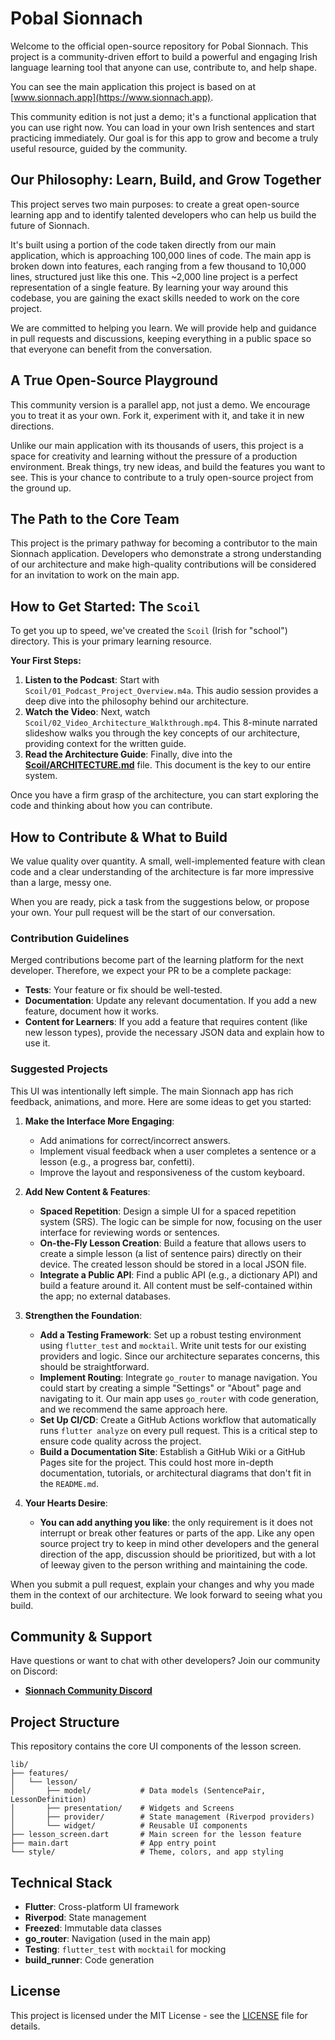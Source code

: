 # Pobal Sionnach

Welcome to the official open-source repository for Pobal Sionnach. This project is a community-driven effort to build a powerful and engaging Irish language learning tool that anyone can use, contribute to, and help shape.

You can see the main application this project is based on at [www.sionnach.app](https://www.sionnach.app).

This community edition is not just a demo; it's a functional application that you can use right now. You can load in your own Irish sentences and start practicing immediately. Our goal is for this app to grow and become a truly useful resource, guided by the community.

## Our Philosophy: Learn, Build, and Grow Together

This project serves two main purposes: to create a great open-source learning app and to identify talented developers who can help us build the future of Sionnach.

It's built using a portion of the code taken directly from our main application, which is approaching 100,000 lines of code. The main app is broken down into features, each ranging from a few thousand to 10,000 lines, structured just like this one. This ~2,000 line project is a perfect representation of a single feature. By learning your way around this codebase, you are gaining the exact skills needed to work on the core project.

We are committed to helping you learn. We will provide help and guidance in pull requests and discussions, keeping everything in a public space so that everyone can benefit from the conversation.

## A True Open-Source Playground

This community version is a parallel app, not just a demo. We encourage you to treat it as your own. Fork it, experiment with it, and take it in new directions.

Unlike our main application with its thousands of users, this project is a space for creativity and learning without the pressure of a production environment. Break things, try new ideas, and build the features you want to see. This is your chance to contribute to a truly open-source project from the ground up.

## The Path to the Core Team

This project is the primary pathway for becoming a contributor to the main Sionnach application. Developers who demonstrate a strong understanding of our architecture and make high-quality contributions will be considered for an invitation to work on the main app.

## How to Get Started: The `Scoil`

To get you up to speed, we've created the `Scoil` (Irish for "school") directory. This is your primary learning resource.

**Your First Steps:**

1. **Listen to the Podcast**: Start with `Scoil/01_Podcast_Project_Overview.m4a`. This audio session provides a deep dive into the philosophy behind our architecture.
2. **Watch the Video**: Next, watch `Scoil/02_Video_Architecture_Walkthrough.mp4`. This 8-minute narrated slideshow walks you through the key concepts of our architecture, providing context for the written guide.
3. **Read the Architecture Guide**: Finally, dive into the **[Scoil/ARCHITECTURE.md](Scoil/ARCHITECTURE.md)** file. This document is the key to our entire system.

Once you have a firm grasp of the architecture, you can start exploring the code and thinking about how you can contribute.

## How to Contribute & What to Build

We value quality over quantity. A small, well-implemented feature with clean code and a clear understanding of the architecture is far more impressive than a large, messy one.

When you are ready, pick a task from the suggestions below, or propose your own. Your pull request will be the start of our conversation.

### Contribution Guidelines

Merged contributions become part of the learning platform for the next developer. Therefore, we expect your PR to be a complete package:

- **Tests**: Your feature or fix should be well-tested.
- **Documentation**: Update any relevant documentation. If you add a new feature, document how it works.
- **Content for Learners**: If you add a feature that requires content (like new lesson types), provide the necessary JSON data and explain how to use it.

### Suggested Projects

This UI was intentionally left simple. The main Sionnach app has rich feedback, animations, and more. Here are some ideas to get you started:

1. **Make the Interface More Engaging**:
    - Add animations for correct/incorrect answers.
    - Implement visual feedback when a user completes a sentence or a lesson (e.g., a progress bar, confetti).
    - Improve the layout and responsiveness of the custom keyboard.

2. **Add New Content & Features**:
    - **Spaced Repetition**: Design a simple UI for a spaced repetition system (SRS). The logic can be simple for now, focusing on the user interface for reviewing words or sentences.
    - **On-the-Fly Lesson Creation**: Build a feature that allows users to create a simple lesson (a list of sentence pairs) directly on their device. The created lesson should be stored in a local JSON file.
    - **Integrate a Public API**: Find a public API (e.g., a dictionary API) and build a feature around it. All content must be self-contained within the app; no external databases.

3. **Strengthen the Foundation**:
    - **Add a Testing Framework**: Set up a robust testing environment using `flutter_test` and `mocktail`. Write unit tests for our existing providers and logic. Since our architecture separates concerns, this should be straightforward.
    - **Implement Routing**: Integrate `go_router` to manage navigation. You could start by creating a simple "Settings" or "About" page and navigating to it. Our main app uses `go_router` with code generation, and we recommend the same approach here.
    - **Set Up CI/CD**: Create a GitHub Actions workflow that automatically runs `flutter analyze` on every pull request. This is a critical step to ensure code quality across the project.
    - **Build a Documentation Site**: Establish a GitHub Wiki or a GitHub Pages site for the project. This could host more in-depth documentation, tutorials, or architectural diagrams that don't fit in the `README.md`.

4. **Your Hearts Desire**:
    - **You can add anything you like**: the only requirement is it does not
    interrupt or break other features or parts of the app. Like any open source project
    try to keep in mind other developers and the general direction of the app, discussion
    should be prioritized, but with a lot of leeway given to the person writhing and maintaining
    the code.

When you submit a pull request, explain your changes and why you made them in the context of our architecture. We look forward to seeing what you build.

## Community & Support

Have questions or want to chat with other developers? Join our community on Discord:

- **[Sionnach Community Discord](https://discord.gg/rVvPBjbW)**

## Project Structure

This repository contains the core UI components of the lesson screen.

```
lib/
├── features/
│   └── lesson/
│       ├── model/           # Data models (SentencePair, LessonDefinition)
│       ├── presentation/    # Widgets and Screens
│       ├── provider/        # State management (Riverpod providers)
│       └── widget/          # Reusable UI components
├── lesson_screen.dart       # Main screen for the lesson feature
├── main.dart                # App entry point
└── style/                   # Theme, colors, and app styling
```

## Technical Stack

- **Flutter**: Cross-platform UI framework
- **Riverpod**: State management
- **Freezed**: Immutable data classes
- **go_router**: Navigation (used in the main app)
- **Testing**: `flutter_test` with `mocktail` for mocking
- **build_runner**: Code generation

## License

This project is licensed under the MIT License - see the [LICENSE](LICENSE) file for details.
